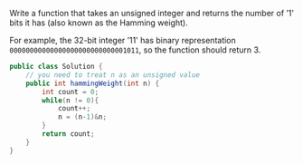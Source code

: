 Write a function that takes an unsigned integer and returns the number of ’1' bits it has (also known as the Hamming weight).

For example, the 32-bit integer ’11' has binary representation `00000000000000000000000000001011`, so the function should return 3.


```java
public class Solution {
    // you need to treat n as an unsigned value
    public int hammingWeight(int n) {
        int count = 0;
        while(n != 0){
        	count++;
        	n = (n-1)&n;
        }
        return count;
    }
}
```

